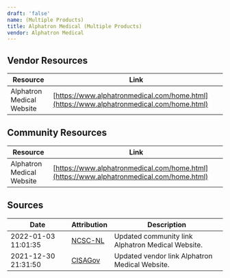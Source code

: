 ```yaml
---
draft: 'false'
name: (Multiple Products)
title: Alphatron Medical (Multiple Products)
vendor: Alphatron Medical
---
```


## Vendor Resources
| Resource | Link |
| --- | --- |
| Alphatron Medical Website | [https://www.alphatronmedical.com/home.html](https://www.alphatronmedical.com/home.html) |

## Community Resources
| Resource | Link |
| --- | --- |
| Alphatron Medical Website | [https://www.alphatronmedical.com/home.html](https://www.alphatronmedical.com/home.html) |


## Sources
| Date | Attribution | Description |
| --- | --- | --- |
| 2022-01-03 11:01:35 | [NCSC-NL](https://github.com/NCSC-NL/log4shell/blob/main/software/README.md) | Updated community link Alphatron Medical Website.  |
| 2021-12-30 21:31:50 | [CISAGov](https://raw.githubusercontent.com/cisagov/log4j-affected-db/develop/README.md) | Updated vendor link Alphatron Medical Website.  |
